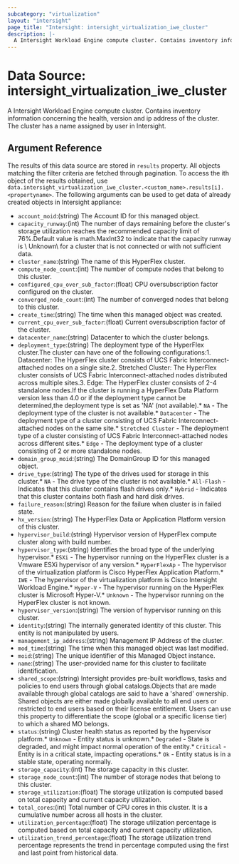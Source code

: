 ```yaml
---
subcategory: "virtualization"
layout: "intersight"
page_title: "Intersight: intersight_virtualization_iwe_cluster"
description: |-
  A Intersight Workload Engine compute cluster. Contains inventory information concerning the health, version and ip address of the cluster. The cluster has a name assigned by user in Intersight.
---
```


# Data Source: intersight_virtualization_iwe_cluster
A Intersight Workload Engine compute cluster. Contains inventory information concerning the health, version and ip address of the cluster. The cluster has a name assigned by user in Intersight.
## Argument Reference
The results of this data source are stored in `results` property.
All objects matching the filter criteria are fetched through pagination.
To access the ith object of the results obtained, use `data.intersight_virtualization_iwe_cluster.<custom_name>.results[i].<propertyname>`.
The following arguments can be used to get data of already created objects in Intersight appliance:
* `account_moid`:(string) The Account ID for this managed object. 
* `capacity_runway`:(int) The number of days remaining before the cluster's storage utilization reaches the recommended capacity limit of 76%.Default value is math.MaxInt32 to indicate that the capacity runway is \ Unknown\  for a cluster that is not connected or with not sufficient data. 
* `cluster_name`:(string) The name of this HyperFlex cluster. 
* `compute_node_count`:(int) The number of compute nodes that belong to this cluster. 
* `configured_cpu_over_sub_factor`:(float) CPU oversubscription factor configured on the cluster. 
* `converged_node_count`:(int) The number of converged nodes that belong to this cluster. 
* `create_time`:(string) The time when this managed object was created. 
* `current_cpu_over_sub_factor`:(float) Current oversubscription factor of the cluster. 
* `datacenter_name`:(string) Datacenter to which the cluster belongs. 
* `deployment_type`:(string) The deployment type of the HyperFlex cluster.The cluster can have one of the following configurations:1. Datacenter: The HyperFlex cluster consists of UCS Fabric Interconnect-attached nodes on a single site.2. Stretched Cluster: The HyperFlex cluster consists of UCS Fabric Interconnect-attached nodes distributed across multiple sites.3. Edge: The HyperFlex cluster consists of 2-4 standalone nodes.If the cluster is running a HyperFlex Data Platform version less than 4.0 or if the deployment type cannot be determined,the deployment type is set as 'NA' (not available).* `NA` - The deployment type of the cluster is not available.* `Datacenter` - The deployment type of a cluster consisting of UCS Fabric Interconnect-attached nodes on the same site.* `Stretched Cluster` - The deployment type of a cluster consisting of UCS Fabric Interconnect-attached nodes across different sites.* `Edge` - The deployment type of a cluster consisting of 2 or more standalone nodes. 
* `domain_group_moid`:(string) The DomainGroup ID for this managed object. 
* `drive_type`:(string) The type of the drives used for storage in this cluster.* `NA` - The drive type of the cluster is not available.* `All-Flash` - Indicates that this cluster contains flash drives only.* `Hybrid` - Indicates that this cluster contains both flash and hard disk drives. 
* `failure_reason`:(string) Reason for the failure when cluster is in failed state. 
* `hx_version`:(string) The HyperFlex Data or Application Platform version of this cluster. 
* `hypervisor_build`:(string) Hypervisor version of HyperFlex compute cluster along with build number. 
* `hypervisor_type`:(string) Identifies the broad type of the underlying hypervisor.* `ESXi` - The hypervisor running on the HyperFlex cluster is a Vmware ESXi hypervisor of any version.* `HyperFlexAp` - The hypervisor of the virtualization platform is Cisco HyperFlex Application Platform.* `IWE` - The hypervisor of the virtualization platform is Cisco Intersight Workload Engine.* `Hyper-V` - The hypervisor running on the HyperFlex cluster is Microsoft Hyper-V.* `Unknown` - The hypervisor running on the HyperFlex cluster is not known. 
* `hypervisor_version`:(string) The version of hypervisor running on this cluster. 
* `identity`:(string) The internally generated identity of this cluster. This entity is not manipulated by users. 
* `management_ip_address`:(string) Management IP Address of the cluster. 
* `mod_time`:(string) The time when this managed object was last modified. 
* `moid`:(string) The unique identifier of this Managed Object instance. 
* `name`:(string) The user-provided name for this cluster to facilitate identification. 
* `shared_scope`:(string) Intersight provides pre-built workflows, tasks and policies to end users through global catalogs.Objects that are made available through global catalogs are said to have a 'shared' ownership. Shared objects are either made globally available to all end users or restricted to end users based on their license entitlement. Users can use this property to differentiate the scope (global or a specific license tier) to which a shared MO belongs. 
* `status`:(string) Cluster health status as reported by the hypervisor platform.* `Unknown` - Entity status is unknown.* `Degraded` - State is degraded, and might impact normal operation of the entity.* `Critical` - Entity is in a critical state, impacting operations.* `Ok` - Entity status is in a stable state, operating normally. 
* `storage_capacity`:(int) The storage capacity in this cluster. 
* `storage_node_count`:(int) The number of storage nodes that belong to this cluster. 
* `storage_utilization`:(float) The storage utilization is computed based on total capacity and current capacity utilization. 
* `total_cores`:(int) Total number of CPU cores in this cluster. It is a cumulative number across all hosts in the cluster. 
* `utilization_percentage`:(float) The storage utilization percentage is computed based on total capacity and current capacity utilization. 
* `utilization_trend_percentage`:(float) The storage utilization trend percentage represents the trend in percentage computed using the first and last point from historical data. 
 